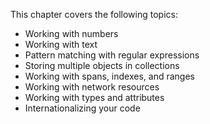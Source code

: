 This chapter covers the following topics:
- Working with numbers
- Working with text
- Pattern matching with regular expressions
- Storing multiple objects in collections
- Working with spans, indexes, and ranges
- Working with network resources
- Working with types and attributes
- Internationalizing your code

